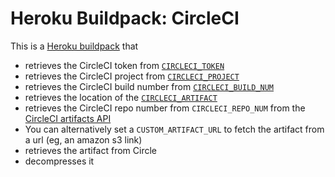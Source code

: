 # Heroku Buildpack: CircleCI
This is a [Heroku buildpack](https://devcenter.heroku.com/articles/buildpacks)
that
  - retrieves the CircleCI token from
  [`CIRCLECI_TOKEN`](https://devcenter.heroku.com/articles/buildpack-api#bin-compile)
  - retrieves the CircleCI project from
  [`CIRCLECI_PROJECT`](https://devcenter.heroku.com/articles/buildpack-api#bin-compile)
  - retrieves the CircleCI build number from
  [`CIRCLECI_BUILD_NUM`](https://devcenter.heroku.com/articles/buildpack-api#bin-compile)
  - retrieves the location of the
  [`CIRCLECI_ARTIFACT`](https://devcenter.heroku.com/articles/buildpack-api#bin-compile)
  - retrieves the CircleCI repo number from `CIRCLECI_REPO_NUM`
  from the [CircleCI artifacts API](https://circleci.com/docs/api#build-artifacts)
  - You can alternatively set a `CUSTOM_ARTIFACT_URL` to fetch the artifact from a url (eg, an amazon s3 link)
- retrieves the artifact from Circle
- decompresses it
